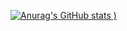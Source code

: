 
[![Anurag's GitHub stats](https://github-readme-stats.vercel.app/api?username=zxcasd848955&show_icons=true&theme=radical)
)](https://github.com/zxcasd848955/github-readme-stats)
